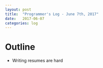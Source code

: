 ```yaml
---
layout: post
title:  "Programmer's Log - June 7th, 2017"
date:   2017-06-07
categories: log
---
```


# Outline
* Writing resumes are hard
